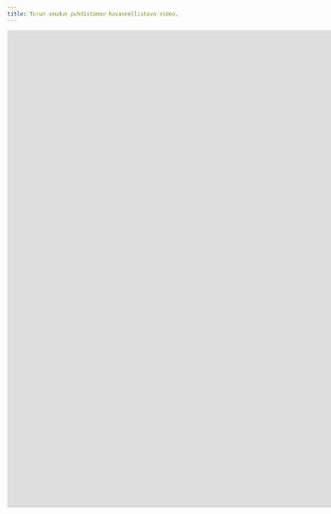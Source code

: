 ```yaml
---
title: Turun seudun puhdistamon havannollistava video.
---
```


<iframe src="https://www.youtube.com/embed/1V2SxReVWeo?controls=0" width="1920" height="1080" frameborder="0" allow="autoplay; fullscreen" allowfullscreen data-uk-responsive></iframe>
